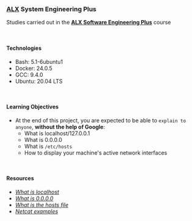 ### [ALX](https://www.alxafrica.com/) System Engineering Plus

Studies carried out in the **[ALX Software Engineering Plus](https://www.alxafrica.com/software-engineering-plus/)** course

<br />

#### Technologies

* Bash:     5.1-6ubuntu1
* Docker:   24.0.5
* GCC:      9.4.0
* Ubuntu:   20.04 LTS

<br />

#### Learning Objectives

* At the end of this project, you are expected to be able to `explain to anyone`, **without the help of Google**:
    * What is localhost/127.0.0.1
    * What is 0.0.0.0
    * What is `/etc/hosts`
    * How to display your machine's active network interfaces

<br />

#### Resources

* _[What is localhost](https://en.wikipedia.org/wiki/Localhost)_
* _[What is 0.0.0.0](https://en.wikipedia.org/wiki/0.0.0.0)_
* _[What is the hosts file](https://www.makeuseof.com/tag/modify-manage-hosts-file-linux/)_
* _[Netcat examples](https://www.thegeekstuff.com/2012/04/nc-command-examples/)_

<br />
